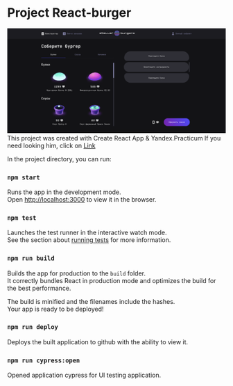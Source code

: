 # Project React-burger
![Image alt](https://github.com/Yanseses/react-burger/blob/main/src/images/mainPage.png)
This project was created with Create React App & Yandex.Practicum
If you need looking him, click on [Link](https://yanseses.github.io/react-burger/index.html)

In the project directory, you can run:

### `npm start`
Runs the app in the development mode.\
Open [http://localhost:3000](http://localhost:3000) to view it in the browser.

### `npm test`

Launches the test runner in the interactive watch mode.\
See the section about [running tests](https://facebook.github.io/create-react-app/docs/running-tests) for more information.

### `npm run build`

Builds the app for production to the `build` folder.\
It correctly bundles React in production mode and optimizes the build for the best performance.

The build is minified and the filenames include the hashes.\
Your app is ready to be deployed!

### `npm run deploy`

Deploys the built application to github with the ability to view it.


### `npm run cypress:open`

Opened application cypress for UI testing application.